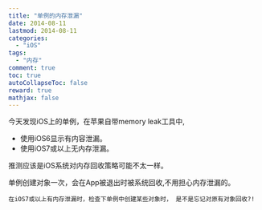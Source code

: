 ```yaml
---
title: "单例的内存泄漏"
date: 2014-08-11
lastmod: 2014-08-11
categories:
  - "iOS"
tags:
  - "内存"
comment: true
toc: true
autoCollapseToc: false
reward: true
mathjax: false
---
```


今天发现iOS上的单例，在苹果自带memory leak工具中,

   * 使用iOS6显示有内容泄漏。
   * 使用iOS7或以上无内存泄漏。
    
推测应该是iOS系统对内存回收策略可能不太一样。


单例创建对象一次，会在App被退出时被系统回收,不用担心内存泄漏的。

    在iOS7或以上有内存泄漏时，检查下单例中创建某些对象时， 是不是忘记对原有对象回收?!
